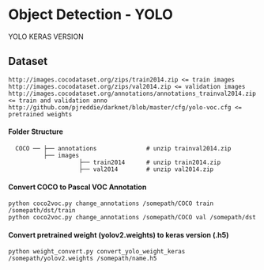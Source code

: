 # Object Detection - YOLO

YOLO KERAS VERSION

## Dataset


```
http://images.cocodataset.org/zips/train2014.zip <= train images
http://images.cocodataset.org/zips/val2014.zip <= validation images
http://images.cocodataset.org/annotations/annotations_trainval2014.zip <= train and validation anno
http://github.com/pjreddie/darknet/blob/master/cfg/yolo-voc.cfg <= pretrained weights
```

#### Folder Structure

      COCO ── ├── annotations              # unzip trainval2014.zip
              ├── images          
                        ├── train2014      # unzip train2014.zip
                        ├── val2014        # unzip val2014.zip


#### Convert COCO to Pascal VOC Annotation
```
python coco2voc.py change_annotations /somepath/COCO train /somepath/dst/train
python coco2voc.py change_annotations /somepath/COCO val /somepath/dst
```

#### Convert pretrained weight (yolov2.weights) to keras version (.h5)
```
python weight_convert.py convert_yolo_weight_keras /somepath/yolov2.weights /somepath/name.h5
```


